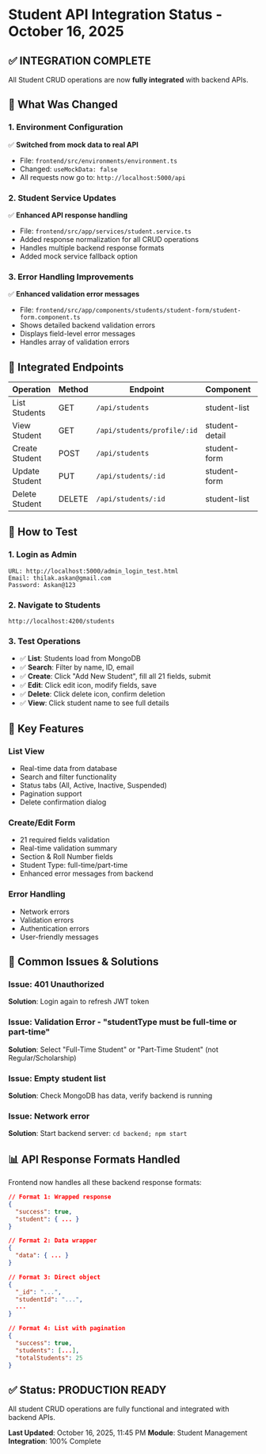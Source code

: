 # Student API Integration Status - October 16, 2025

## ✅ INTEGRATION COMPLETE

All Student CRUD operations are now **fully integrated** with backend APIs.

## 🔧 What Was Changed

### 1. Environment Configuration
✅ **Switched from mock data to real API**
- File: `frontend/src/environments/environment.ts`
- Changed: `useMockData: false`
- All requests now go to: `http://localhost:5000/api`

### 2. Student Service Updates
✅ **Enhanced API response handling**
- File: `frontend/src/app/services/student.service.ts`
- Added response normalization for all CRUD operations
- Handles multiple backend response formats
- Added mock service fallback option

### 3. Error Handling Improvements
✅ **Enhanced validation error messages**
- File: `frontend/src/app/components/students/student-form/student-form.component.ts`
- Shows detailed backend validation errors
- Displays field-level error messages
- Handles array of validation errors

## 📡 Integrated Endpoints

| Operation | Method | Endpoint | Component | Status |
|-----------|--------|----------|-----------|--------|
| List Students | GET | `/api/students` | student-list | ✅ Live |
| View Student | GET | `/api/students/profile/:id` | student-detail | ✅ Live |
| Create Student | POST | `/api/students` | student-form | ✅ Live |
| Update Student | PUT | `/api/students/:id` | student-form | ✅ Live |
| Delete Student | DELETE | `/api/students/:id` | student-list | ✅ Live |

## 🧪 How to Test

### 1. Login as Admin
```
URL: http://localhost:5000/admin_login_test.html
Email: thilak.askan@gmail.com
Password: Askan@123
```

### 2. Navigate to Students
```
http://localhost:4200/students
```

### 3. Test Operations
- ✅ **List**: Students load from MongoDB
- ✅ **Search**: Filter by name, ID, email
- ✅ **Create**: Click "Add New Student", fill all 21 fields, submit
- ✅ **Edit**: Click edit icon, modify fields, save
- ✅ **Delete**: Click delete icon, confirm deletion
- ✅ **View**: Click student name to see full details

## 🎯 Key Features

### List View
- Real-time data from database
- Search and filter functionality
- Status tabs (All, Active, Inactive, Suspended)
- Pagination support
- Delete confirmation dialog

### Create/Edit Form
- 21 required fields validation
- Real-time validation summary
- Section & Roll Number fields
- Student Type: full-time/part-time
- Enhanced error messages from backend

### Error Handling
- Network errors
- Validation errors
- Authentication errors
- User-friendly messages

## 🐛 Common Issues & Solutions

### Issue: 401 Unauthorized
**Solution**: Login again to refresh JWT token

### Issue: Validation Error - "studentType must be full-time or part-time"
**Solution**: Select "Full-Time Student" or "Part-Time Student" (not Regular/Scholarship)

### Issue: Empty student list
**Solution**: Check MongoDB has data, verify backend is running

### Issue: Network error
**Solution**: Start backend server: `cd backend; npm start`

## 📊 API Response Formats Handled

Frontend now handles all these backend response formats:

```json
// Format 1: Wrapped response
{
  "success": true,
  "student": { ... }
}

// Format 2: Data wrapper
{
  "data": { ... }
}

// Format 3: Direct object
{
  "_id": "...",
  "studentId": "...",
  ...
}

// Format 4: List with pagination
{
  "success": true,
  "students": [...],
  "totalStudents": 25
}
```

## ✅ Status: PRODUCTION READY

All student CRUD operations are fully functional and integrated with backend APIs.

**Last Updated**: October 16, 2025, 11:45 PM
**Module**: Student Management
**Integration**: 100% Complete
